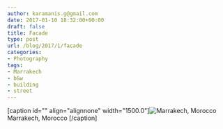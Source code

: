 ```yaml
---
author: karamanis.g@gmail.com
date: 2017-01-10 18:32:00+00:00
draft: false
title: Facade
type: post
url: /blog/2017/1/facade
categories:
- Photography
tags:
- Marrakech
- b&w
- building
- street
---
```


[caption id="" align="alignnone" width="1500.0"]![ Marrakech, Morocco  ](https://images.squarespace-cdn.com/content/v1/4f3f61bae4b063b909445965/1484065998610-Y4FOTDH5RRVJCCNF7BK6/ke17ZwdGBToddI8pDm48kM_7jmUC-RyB-fa6m4uHSml7gQa3H78H3Y0txjaiv_0fDoOvxcdMmMKkDsyUqMSsMWxHk725yiiHCCLfrh8O1z5QPOohDIaIeljMHgDF5CVlOqpeNLcJ80NK65_fV7S1UWVaKOtxYD4pZkIk17N8ApxkFHPhlbZftWDkZ8jkyPQ4vb3PiBfwt-qYfVQRKl72mQ/20161229-DSCF4304.jpg?format=original)
 Marrakech, Morocco  [/caption]
